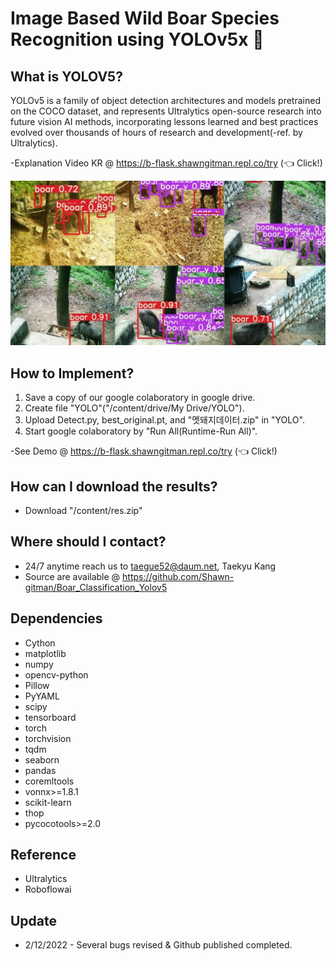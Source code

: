 # Image Based Wild Boar Species Recognition using YOLOv5x 🐗

## What is YOLOV5?

YOLOv5 is a family of object detection architectures and models pretrained on the COCO dataset, and represents Ultralytics open-source research into future vision AI methods, incorporating lessons learned and best practices evolved over thousands of hours of research and development(-ref. by Ultralytics).  

-Explanation Video KR @ https://b-flask.shawngitman.repl.co/try (👈 Click!)

![Watch the video](boar_sample.jpg)

## How to Implement?

1. Save a copy of our google colaboratory in google drive.
2. Create file "YOLO"("/content/drive/My Drive/YOLO").
3. Upload Detect.py, best_original.pt, and "멧돼지데이터.zip" in "YOLO".
4. Start google colaboratory by "Run All(Runtime-Run All)".

-See Demo @ https://b-flask.shawngitman.repl.co/try (👈 Click!)

## How can I download the results?

* Download "/content/res.zip"

## Where should I contact?

* 24/7 anytime reach us to taegue52@daum.net, Taekyu Kang
* Source are available @ https://github.com/Shawn-gitman/Boar_Classification_Yolov5


## Dependencies

* Cython
* matplotlib
* numpy
* opencv-python
* Pillow
* PyYAML
* scipy
* tensorboard
* torch
* torchvision
* tqdm
* seaborn
* pandas
* coremltools
* vonnx>=1.8.1
* scikit-learn
* thop
* pycocotools>=2.0

## Reference

* Ultralytics
* Roboflowai

## Update

* 2/12/2022 - Several bugs revised & Github published completed.
